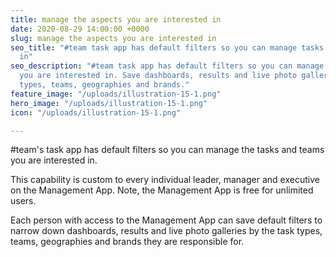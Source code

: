 ```yaml
---
title: manage the aspects you are interested in
date: 2020-08-29 14:00:00 +0000
slug: manage the aspects you are interested in
seo_title: "#team task app has default filters so you can manage tasks you are interested
  in"
seo_description: "#team task app has default filters so you can manage tasks and teams
  you are interested in. Save dashboards, results and live photo galleries by task
  types, teams, geographies and brands."
feature_image: "/uploads/illustration-15-1.png"
hero_image: "/uploads/illustration-15-1.png"
icon: "/uploads/illustration-15-1.png"

---
```

\#team's task app has default filters so you can manage the tasks and teams you are interested in.

This capability is custom to every individual leader, manager and executive on the Management App.  Note, the Management App is free for unlimited users.

Each person with access to the Management App can save default filters to narrow down dashboards, results and live photo galleries by the task types, teams, geographies and brands they are responsible for.